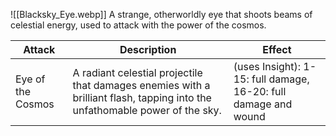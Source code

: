 ![[Blacksky_Eye.webp]]
A strange, otherworldly eye that shoots beams of celestial energy, used to attack with the power of the cosmos.

| Attack            | Description                                                                                                                 | Effect                                                          |
| ----------------- | --------------------------------------------------------------------------------------------------------------------------- | --------------------------------------------------------------- |
| Eye of the Cosmos | A radiant celestial projectile that damages enemies with a brilliant flash, tapping into the unfathomable power of the sky. | (uses Insight): 1-15: full damage, 16-20: full damage and wound |